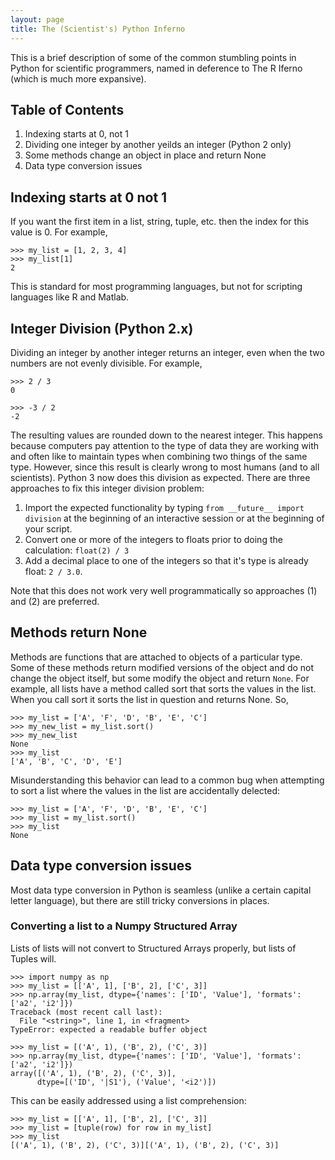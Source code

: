 ```yaml
---
layout: page
title: The (Scientist's) Python Inferno
---
```


This is a brief description of some of the common stumbling points in Python
for scientific programmers, named in deference to The R Iferno (which is much
more expansive).

Table of Contents
-----------------
1. Indexing starts at 0, not 1
2. Dividing one integer by another yeilds an integer (Python 2 only)
3. Some methods change an object in place and return None
4. Data type conversion issues

Indexing starts at 0 not 1
--------------------------

If you want the first item in a list, string, tuple, etc. then the index for
this value is 0. For example,

```
>>> my_list = [1, 2, 3, 4]
>>> my_list[1]
2
```

This is standard for most programming languages, but not for scripting
languages like R and Matlab.

Integer Division (Python 2.x)
-----------------------------

Dividing an integer by another integer returns an integer, even when the
two numbers are not evenly divisible. For example,

```
>>> 2 / 3
0

>>> -3 / 2
-2
```

The resulting values are rounded down to the nearest integer.
This happens because computers pay attention to the type of data they are
working with and often like to maintain types when combining two things of
the same type. However, since this result is clearly wrong to most humans
(and to all scientists). Python 3 now does this division as expected.
There are three approaches to fix this integer division problem:

1. Import the expected functionality by typing ``from __future__ import division``
at the beginning of an interactive session or at the beginning of your script.
2. Convert one or more of the integers to floats prior to doing the calculation:
`float(2) / 3`
3. Add a decimal place to one of the integers so that it's type is already float:
`2 / 3.0`.

Note that this does not work very well programmatically so approaches (1)
and (2) are preferred.

Methods return None
-------------------

Methods are functions that are attached to objects of a particular type.
Some of these methods return modified versions of the object and do not change the
object itself, but some modify the object and return ``None``. For example,
all lists have a method called sort that sorts the values in the list.
When you call sort it sorts the list in question and returns None. So,

```
>>> my_list = ['A', 'F', 'D', 'B', 'E', 'C']
>>> my_new_list = my_list.sort()
>>> my_new_list
None
>>> my_list
['A', 'B', 'C', 'D', 'E']
```

Misunderstanding this behavior can lead to a common bug when attempting to sort a
list where the values in the list are accidentally delected:

```
>>> my_list = ['A', 'F', 'D', 'B', 'E', 'C']
>>> my_list = my_list.sort()
>>> my_list
None
```

Data type conversion issues
---------------------------

Most data type conversion in Python is seamless (unlike a certain capital letter language),
but there are still tricky conversions in places.

### Converting a list to a Numpy Structured Array

Lists of lists will not convert to Structured Arrays properly, but lists of Tuples will.

```
>>> import numpy as np
>>> my_list = [['A', 1], ['B', 2], ['C', 3]]
>>> np.array(my_list, dtype={'names': ['ID', 'Value'], 'formats': ['a2', 'i2']})
Traceback (most recent call last):
  File "<string>", line 1, in <fragment>
TypeError: expected a readable buffer object

>>> my_list = [('A', 1), ('B', 2), ('C', 3)]
>>> np.array(my_list, dtype={'names': ['ID', 'Value'], 'formats': ['a2', 'i2']})
array([('A', 1), ('B', 2), ('C', 3)], 
      dtype=[('ID', '|S1'), ('Value', '<i2')])
```

This can be easily addressed using a list comprehension:

```
>>> my_list = [['A', 1], ['B', 2], ['C', 3]]
>>> my_list = [tuple(row) for row in my_list]
>>> my_list
[('A', 1), ('B', 2), ('C', 3)][('A', 1), ('B', 2), ('C', 3)]
```
